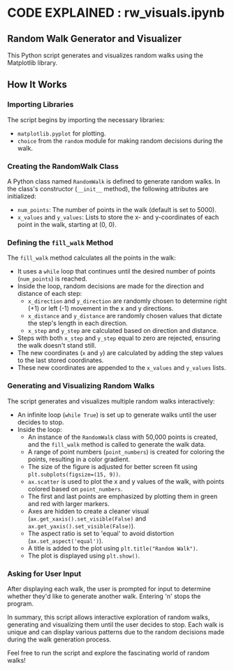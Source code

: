 # CODE EXPLAINED : rw_visuals.ipynb

## Random Walk Generator and Visualizer

This Python script generates and visualizes random walks using the Matplotlib library. 

## How It Works

### Importing Libraries

The script begins by importing the necessary libraries:
- `matplotlib.pyplot` for plotting.
- `choice` from the `random` module for making random decisions during the walk.

### Creating the RandomWalk Class

A Python class named `RandomWalk` is defined to generate random walks. In the class's constructor (`__init__` method), the following attributes are initialized:
- `num_points`: The number of points in the walk (default is set to 5000).
- `x_values` and `y_values`: Lists to store the x- and y-coordinates of each point in the walk, starting at (0, 0).

### Defining the `fill_walk` Method

The `fill_walk` method calculates all the points in the walk:
- It uses a `while` loop that continues until the desired number of points (`num_points`) is reached.
- Inside the loop, random decisions are made for the direction and distance of each step:
  - `x_direction` and `y_direction` are randomly chosen to determine right (+1) or left (-1) movement in the x and y directions.
  - `x_distance` and `y_distance` are randomly chosen values that dictate the step's length in each direction.
  - `x_step` and `y_step` are calculated based on direction and distance.
- Steps with both `x_step` and `y_step` equal to zero are rejected, ensuring the walk doesn't stand still.
- The new coordinates (`x` and `y`) are calculated by adding the step values to the last stored coordinates.
- These new coordinates are appended to the `x_values` and `y_values` lists.

### Generating and Visualizing Random Walks

The script generates and visualizes multiple random walks interactively:
- An infinite loop (`while True`) is set up to generate walks until the user decides to stop.
- Inside the loop:
  - An instance of the `RandomWalk` class with 50,000 points is created, and the `fill_walk` method is called to generate the walk data.
  - A range of point numbers (`point_numbers`) is created for coloring the points, resulting in a color gradient.
  - The size of the figure is adjusted for better screen fit using `plt.subplots(figsize=(15, 9))`.
  - `ax.scatter` is used to plot the x and y values of the walk, with points colored based on `point_numbers`.
  - The first and last points are emphasized by plotting them in green and red with larger markers.
  - Axes are hidden to create a cleaner visual (`ax.get_xaxis().set_visible(False)` and `ax.get_yaxis().set_visible(False)`).
  - The aspect ratio is set to 'equal' to avoid distortion (`ax.set_aspect('equal')`).
  - A title is added to the plot using `plt.title("Random Walk")`.
  - The plot is displayed using `plt.show()`.

### Asking for User Input

After displaying each walk, the user is prompted for input to determine whether they'd like to generate another walk. Entering 'n' stops the program.

In summary, this script allows interactive exploration of random walks, generating and visualizing them until the user decides to stop. Each walk is unique and can display various patterns due to the random decisions made during the walk generation process.

Feel free to run the script and explore the fascinating world of random walks!
